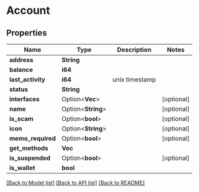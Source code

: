 # Account

## Properties

Name | Type | Description | Notes
------------ | ------------- | ------------- | -------------
**address** | **String** |  | 
**balance** | **i64** |  | 
**last_activity** | **i64** | unix timestamp | 
**status** | **String** |  | 
**interfaces** | Option<**Vec<String>**> |  | [optional]
**name** | Option<**String**> |  | [optional]
**is_scam** | Option<**bool**> |  | [optional]
**icon** | Option<**String**> |  | [optional]
**memo_required** | Option<**bool**> |  | [optional]
**get_methods** | **Vec<String>** |  | 
**is_suspended** | Option<**bool**> |  | [optional]
**is_wallet** | **bool** |  | 

[[Back to Model list]](../README.md#documentation-for-models) [[Back to API list]](../README.md#documentation-for-api-endpoints) [[Back to README]](../README.md)


